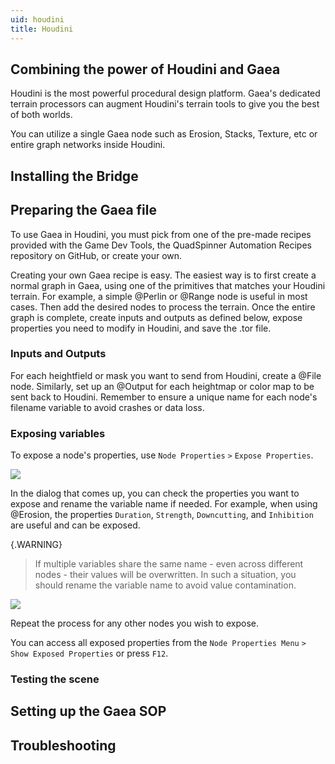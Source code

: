 ```yaml
---
uid: houdini
title: Houdini
---
```


## Combining the power of Houdini and Gaea

Houdini is the most powerful procedural design platform. Gaea's dedicated terrain processors can augment Houdini's terrain tools to give you the best of both worlds.

You can utilize a single Gaea node such as Erosion, Stacks, Texture, etc or entire graph networks inside Houdini.

## Installing the Bridge

## Preparing the Gaea file

To use Gaea in Houdini, you must pick from one of the pre-made recipes provided with the Game Dev Tools, the QuadSpinner Automation Recipes repository on GitHub, or create your own.

Creating your own Gaea recipe is easy. The easiest way is to first create a normal graph in Gaea, using one of the primitives that matches your Houdini terrain. For example, a simple @Perlin or @Range node is useful in most cases. Then add the desired nodes to process the terrain. Once the entire graph is complete, create inputs and outputs as defined below, expose properties you need to modify in Houdini, and save the .tor file.

### Inputs and Outputs

For each heightfield or mask you want to send from Houdini, create a @File node. Similarly, set up an @Output for each heightmap or color map to be sent back to Houdini. Remember to ensure a unique name for each node's filename variable to avoid crashes or data loss.

### Exposing variables

To expose a node's properties, use `Node Properties` `>` `Expose Properties`.

![](/images/ui/automation-expose-menu.png)

In the dialog that comes up, you can check the properties you want to expose and rename the variable name if needed. For example, when using @Erosion, the properties `Duration`, `Strength`, `Downcutting`, and `Inhibition` are useful and can be exposed.

{.WARNING}
> If multiple variables share the same name - even across different nodes - their values will be overwritten. In such a situation, you should rename the variable name to avoid value contamination.

![](/images/ui/automation-expose-dialog.png)

Repeat the process for any other nodes you wish to expose.

You can access all exposed properties from the `Node Properties Menu` `>` `Show Exposed Properties` or press `F12`.

### Testing the scene

## Setting up the Gaea SOP

## Troubleshooting